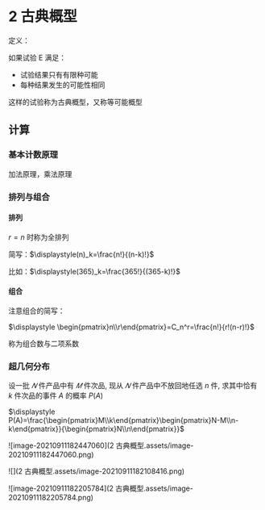 # 2 古典概型

定义：

如果试验 E 满足：

* 试验结果只有有限种可能
* 每种结果发生的可能性相同

这样的试验称为古典概型，又称等可能概型

## 计算

### 基本计数原理

加法原理，乘法原理

### 排列与组合

#### 排列

$r=n$ 时称为全排列

简写：$\displaystyle(n)_k=\frac{n!}{(n-k)!}$

比如：$\displaystyle(365)_k=\frac{365!}{(365-k)!}$

#### 组合

注意组合的简写：

$\displaystyle \begin{pmatrix}n\\r\end{pmatrix}=C_n^r=\frac{n!}{r!(n-r)!}$

称为组合数与二项系数

### 超几何分布

设一批 $𝑁$ 件产品中有 $𝑀$ 件次品, 现从 $𝑁$ 件产品中不放回地任选 $n$ 件, 求其中恰有 $k$ 件次品的事件 $A$ 的概率 $P(A)$

$\displaystyle P(A)=\frac{\begin{pmatrix}M\\k\end{pmatrix}\begin{pmatrix}N-M\\n-k\end{pmatrix}}{\begin{pmatrix}N\\n\end{pmatrix}}$

![image-20210911182447060](2 古典概型.assets/image-20210911182447060.png)

![](2 古典概型.assets/image-20210911182108416.png)

![image-20210911182205784](2 古典概型.assets/image-20210911182205784.png)

